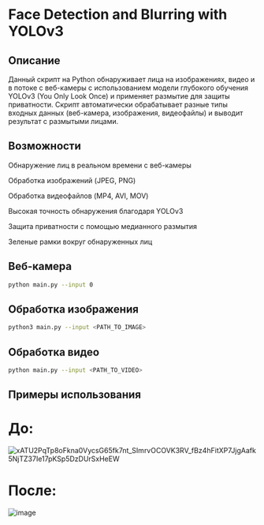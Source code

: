 # Face Detection and Blurring with YOLOv3

## Описание
Данный скрипт на Python обнаруживает лица на изображениях, видео и в потоке с веб-камеры с использованием модели глубокого обучения YOLOv3 (You Only Look Once) и применяет размытие для защиты приватности. Скрипт автоматически обрабатывает разные типы входных данных (веб-камера, изображения, видеофайлы) и выводит результат с размытыми лицами.

##  Возможности
Обнаружение лиц в реальном времени с веб-камеры

Обработка изображений (JPEG, PNG)

Обработка видеофайлов (MP4, AVI, MOV)

Высокая точность обнаружения благодаря YOLOv3

Защита приватности с помощью медианного размытия

Зеленые рамки вокруг обнаруженных лиц

## Веб-камера
```bash
python main.py --input 0
```

## Обработка изображения
```bash
python3 main.py --input <PATH_TO_IMAGE>
```
## Обработка видео
```bash
python main.py --input <PATH_TO_VIDEO>
```
## Примеры использования

# До:

![xATU2PqTp8oFkna0VycsG65fk7nt_SImrvOCOVK3RV_fBz4hFitXP7JjgAafk5NjTZ37Ie17pKSp5DzDUrSxHeEW](https://github.com/user-attachments/assets/fb5e3d33-c80e-47ed-89da-d83e82612862)


# После:

![image](https://github.com/user-attachments/assets/12b7f2f9-f6ba-4c27-8c8d-07887cdff56d)


